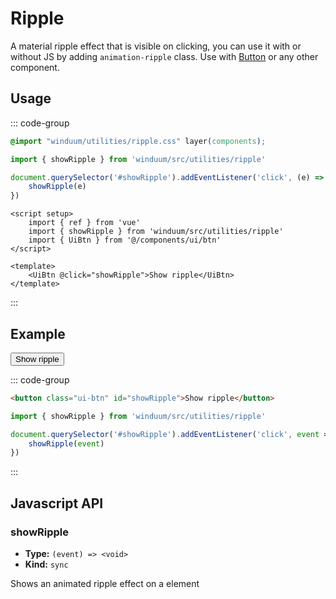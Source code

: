 # Ripple

A material ripple effect that is visible on clicking, you can use it with or without JS by adding `animation-ripple` class.
Use with [Button](/docs/ui/button) or any other component.

<ViewSourceGh href="https://github.com/winduum/winduum/blob/main/src/utilities/ripple" />


## Usage

::: code-group
```css
@import "winduum/utilities/ripple.css" layer(components);
```
```js
import { showRipple } from 'winduum/src/utilities/ripple'

document.querySelector('#showRipple').addEventListener('click', (e) => {
    showRipple(e)
})
```
```vue
<script setup>
    import { ref } from 'vue'
    import { showRipple } from 'winduum/src/utilities/ripple'
    import { UiBtn } from '@/components/ui/btn'
</script>

<template>
    <UiBtn @click="showRipple">Show ripple</UiBtn>
</template>
```
:::

## Example

<div class="iframe">
    <button class="ui-btn" id="showRipple">Show ripple</button>
</div>

::: code-group
```html
<button class="ui-btn" id="showRipple">Show ripple</button>
```
```js
import { showRipple } from 'winduum/src/utilities/ripple'

document.querySelector('#showRipple').addEventListener('click', event => {
    showRipple(event)
})
```
:::

## Javascript API

### showRipple

* **Type:** `(event) => <void>`
* **Kind:** `sync`

Shows an animated ripple effect on a element
